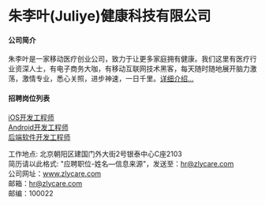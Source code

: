 朱李叶(Juliye)健康科技有限公司
======

#### 公司简介
朱李叶是一家移动医疗创业公司，致力于让更多家庭拥有健康。我们这里有医疗行业资深人士，有电子商务大咖，有移动互联网技术黑客，每天随时随地展开脑力激荡，激情专业，悉心关照，进步神速，一日千里。[详细介绍...](introduction)  
  
#### 招聘岗位列表  
[iOS开发工程师](ios)  
[Android开发工程师](android)  
[后端软件开发工程师](nodejs)  


工作地点: 北京朝阳区建国门外大街2号银泰中心C座2103  
简历请以此格式: "应聘职位-姓名—信息来源"，发送至：hr@zlycare.com  
公司网址：www.zlycare.com  
邮箱：hr@zlycare.com  
邮编：100022  
